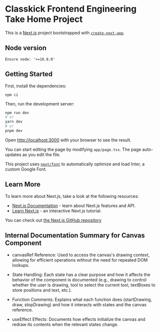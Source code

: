 # Classkick Frontend Engineering Take Home Project

This is a [Next.js](https://nextjs.org/) project bootstrapped with [`create-next-app`](https://github.com/vercel/next.js/tree/canary/packages/create-next-app).


## Node version
```
Ensure node: '>=16.8.0'
```

## Getting Started

First, install the dependencies:
```
npm ci
```


Then, run the development server:

```bash
npm run dev
# or
yarn dev
# or
pnpm dev
```

Open [http://localhost:3000](http://localhost:3000) with your browser to see the result.

You can start editing the page by modifying `app/page.tsx`. The page auto-updates as you edit the file.

This project uses [`next/font`](https://nextjs.org/docs/basic-features/font-optimization) to automatically optimize and load Inter, a custom Google Font.

## Learn More

To learn more about Next.js, take a look at the following resources:

- [Next.js Documentation](https://nextjs.org/docs) - learn about Next.js features and API.
- [Learn Next.js](https://nextjs.org/learn) - an interactive Next.js tutorial.

You can check out [the Next.js GitHub repository](https://github.com/vercel/next.js/)

## Internal Documentation Summary for Canvas Component

- canvasRef Reference: Used to access the canvas's drawing context, allowing for efficient operations without the need for repeated DOM lookups.

- State Handling: Each state has a clear purpose and how it affects the behavior of the component is documented (e.g., drawing to control whether the user is drawing, tool to select the current tool, textBoxes to store positions and text, etc.).

- Function Comments: Explains what each function does (startDrawing, draw, stopDrawing) and how it interacts with states and the canvas reference.

- useEffect Effects: Documents how effects initialize the canvas and redraw its contents when the relevant states change.